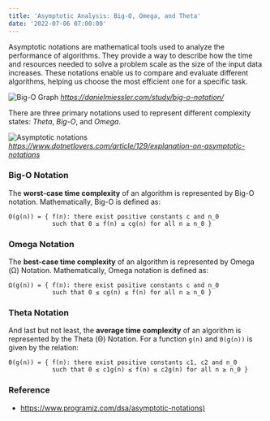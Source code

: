 ```yaml
---
title: 'Asymptotic Analysis: Big-O, Omega, and Theta'
date: '2022-07-06 07:00:00'
---
```


Asymptotic notations are mathematical tools used to analyze the performance of algorithms. They provide a way to describe how the time and resources needed to solve a problem scale as the size of the input data increases. These notations enable us to compare and evaluate different algorithms, helping us choose the most efficient one for a specific task.

![Big-O Graph](/images/big-o-graph.webp)
_https://danielmiessler.com/study/big-o-notation/_

There are three primary notations used to represent different complexity states: _Theta_, _Big-O_, and _Omega_.

![Asymptotic notations](/images/notations.webp)
_https://www.dotnetlovers.com/article/129/explanation-on-asymptotic-notations_

### Big-O Notation

The **worst-case time complexity** of an algorithm is represented by Big-O notation.
Mathematically, Big-O is defined as:

```text
O(g(n)) = { f(n): there exist positive constants c and n_0
            such that 0 ≤ f(n) ≤ cg(n) for all n ≥ n_0 }
```

### Omega Notation

The **best-case time complexity** of an algorithm is represented by Omega (Ω) Notation.
Mathematically, Omega notation is defined as:

```text
Ω(g(n)) = { f(n): there exist positive constants c and n_0
            such that 0 ≤ cg(n) ≤ f(n) for all n ≥ n_0 }
```

### Theta Notation

And last but not least, the **average time complexity** of an algorithm is represented by the Theta (Θ) Notation.
For a function `g(n)` and `Θ(g(n))` is given by the relation:

```text
Θ(g(n)) = { f(n): there exist positive constants c1, c2 and n_0
            such that 0 ≤ c1g(n) ≤ f(n) ≤ c2g(n) for all n ≥ n_0 }
```

### Reference

- <https://www.programiz.com/dsa/asymptotic-notations)>
